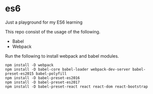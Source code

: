 # es6
Just a playground for my ES6 learning

This repo consist of the usage of the following.
  - Babel
  - Webpack

Run the following to install webpack and babel modules.
```
npm install -D webpack
npm install -D babel-core babel-loader webpack-dev-server babel-preset-es2015 babel-polyfill
npm install -D babel-preset-es2016
npm install -D babel-preset-es2017
npm install -D babel-preset-react react react-dom react-bootstrap
```
